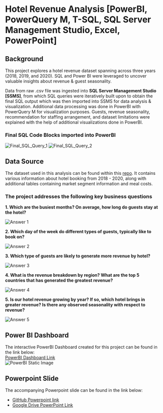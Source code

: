 # Hotel Revenue Analysis [PowerBI, PowerQuery M, T-SQL, SQL Server Management Studio, Excel, PowerPoint]
## Background
This project explores a hotel revenue dataset spanning across three years (2018, 2019, and 2020). SQL and Power BI were leveraged to uncover valuable insights about revenue & guest seasonality.

Data from raw .csv file was ingested into **SQL Server Management Studio [SSMS]**, from which SQL queries were iteratively built upon to obtain the final SQL output which was then imported into SSMS for data analysis & visualization. Additional data processing was done in PowerBI with PowerQuery M for visualization purposes. Guests, revenue seasonality, recommendation for staffing arrangement, and dataset limitations were explained with the help of additional visualizations done in PowerBI.

### Final SQL Code Blocks imported into PowerBI

![Final_SQL_Query_1](data/image/Final_SQL_Query_1_ImportToPowerBI.png)
![Final_SQL_Query_2](data/image/Final_SQL_Query_2_ImportToPowerBI.png)

## Data Source
The dataset used in this analysis can be found within this [repo](data/original_data/OriginalDataset_hotel_revenue_historical_full-2.xlsx). It contains various information about hotel booking from 2018 - 2020, along with additional tables containing market segment information and meal costs.

### The project addresses the following key business questions

**1. Which are the busiest months? On average, how long do guests stay at the hotel?**

![Answer 1](data/image/1.png)

**2. Which day of the week do different types of guests, typically like to book on?**

![Answer 2](data/image/2.png)

**3. Which type of guests are likely to generate more revenue by hotel?**

![Answer 3](data/image/3.png)

**4. What is the revenue breakdown by region? What are the top 5 countries that has generated the greatest revenue?**

![Answer 4](data/image/4.png)

**5. Is our hotel revenue growing by year? If so, which hotel brings in greater revenue? Is there any observed seasonality with respect to revenue?**

![Answer 5](data/image/5.png)

## Power BI Dashboard

The interactive PowerBI Dashboard created for this project can be found in the link below:  
[PowerBI Dashboard Link](https://www.novypro.com/project/hotel-revenue-analysis-dashboard)  
![PowerBI Static Image](data/image/Hotel_Revenue_Dashboard.png)

## Powerpoint Slide

The accompanying Powerpoint slide can be found in the link below:  
- [GitHub Powerpoint link](Hotel_Data_Analysis_Project_GitHub.pdf)
- [Google Drive PowerPoint Link](https://drive.google.com/file/d/1JlsREV07nyBBjE8LvtkCypXUDG9kJLob/view?usp=sharing)
